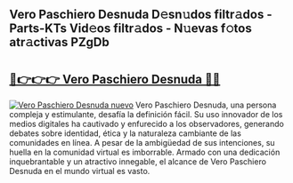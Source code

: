 ## Vero Paschiero Desnuda D𝚎sn𝚞dos filtr𝚊dos - Parts-KTs Vid𝚎os filtr𝚊dos - N𝚞evas f𝚘tos atr𝚊ctivas PZgDb

# <h2><a href="http://mbc7o1.tromn.icu/?c=Vero+Paschiero+Desnuda">🔗👉👉👉 Vero Paschiero Desnuda 🔗🔗</a></h2>

[![Vero Paschiero Desnuda nuevo](https://i.imgur.com/pEAQMta.gif)](http://mbc7o1.tromn.icu/?c=Vero+Paschiero+Desnuda)
Vero Paschiero Desnuda, una persona compleja y estimulante, desafía la definición fácil. Su uso innovador de los medios digitales ha cautivado y enfurecido a los observadores, generando debates sobre identidad, ética y la naturaleza cambiante de las comunidades en línea. A pesar de la ambigüedad de sus intenciones, su huella en la comunidad virtual es imborrable. Armado con una dedicación inquebrantable y un atractivo innegable, el alcance de Vero Paschiero Desnuda en el mundo virtual es vasto.
